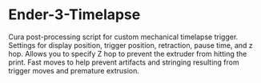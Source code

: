 # Ender-3-Timelapse
Cura post-processing script for custom mechanical timelapse trigger.
Settings for display position, trigger position, retraction, pause time, and z hop.
Allows you to specify Z hop to prevent the extruder from hitting the print.
Fast moves to help prevent artifacts and stringing resulting from trigger moves and premature extrusion.
